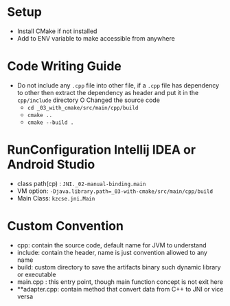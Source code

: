 # Setup
- Install CMake if not installed
- Add to ENV variable to make accessible from anywhere

# Code Writing Guide
- Do not include any `.cpp` file into other file, if a `.cpp` file has dependency to other then extract the 
  dependency as header and put it in the `cpp/include` directory
O Changed the source code
  - `cd _03_with_cmake/src/main/cpp/build`
  - `cmake ..`
  - `cmake --build .`

# RunConfiguration Intellij IDEA or Android Studio
- class path(cp) : `JNI._02-manual-binding.main`
- VM option: `-Djava.library.path=_03-with-cmake/src/main/cpp/build`
- Main Class: `kzcse.jni.Main`


# Custom Convention
- cpp: contain the source code, default name for JVM to understand
- include: contain the header, name is just convention allowed to any name
- build: custom directory to save the artifacts binary such dynamic library or executable
- main.cpp : this entry point, though main function concept is not exit here
- **adapter.cpp: contain method that convert data from C++ to JNI or vice versa